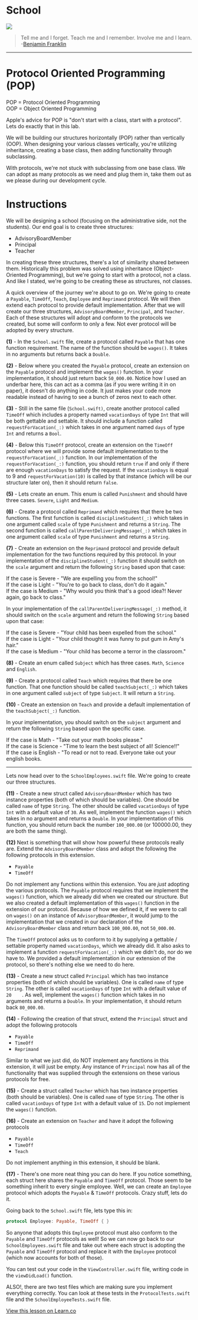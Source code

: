 # School

![](http://i.imgur.com/wcCK78r.jpg?1)  

> Tell me and I forget. Teach me and I remember. Involve me and I learn. -[Benjamin Franklin](https://en.wikipedia.org/wiki/Benjamin_Franklin)
 
---



# Protocol Oriented Programming (POP)

POP = Protocol Oriented Programming  
OOP = Object Oriented Programming

Apple's advice for POP is "don't start with a class, start with a protocol". Lets do exactly that in this lab.

We will be building our structures horizontally (POP) rather than vertically (OOP). When designing your various classes vertically, you're utilizing inheritance, creating a base class, then adding functionality through subclassing. 

With protocols, we're not stuck with subclassing from one base class. We can adopt as many protocols as we need and plug them in, take them out as we please during our development cycle. 

# Instructions

We will be designing a school (focusing on the administrative side, not the students). Our end goal is to create three structures:
* AdvisoryBoardMember
* Principal
* Teacher 

In creating these three structures, there's a lot of similarity shared between them. Historically this problem was solved using inheritance (Object-Oriented Programming), but we're going to start with a protocol, not a class. And like I stated, we're going to be creating these as structures, not classes.

A quick overview of the journey we're about to go on. We're going to create a `Payable`, `TimeOff`, `Teach`, `Employee` and `Reprimand` protocol. We will then extend each protocol to provide default implementation. After that we will create our three structures, `AdvisoryBoardMember`, `Principal`, and `Teacher`. Each of these structures will adopt and conform to the protocols we created, but some will conform to only a few. Not ever protocol will be adopted by every structure.

**(1)** - In the `School.swift` file, create a protocol called `Payable` that has one function requirement. The name of the function should be `wages()`. It takes in no arguments but returns back a `Double`. 

**(2)** - Below where you created the `Payable` protocol, create an extension on the `Payable` protocol and implement the `wages()` function. In your implementation, it should just return back `50_000.00`. Notice how I used an underbar here, this can act as a comma (as if you were writing it in on paper), it doesn't do anything in code. It just makes your code more readable instead of having to see a bunch of zeros next to each other.

**(3)** - Still in the same file (`School.swift)`, create another protocol called `TimeOff` which includes a property named `vacationDays` of type `Int` that will be both gettable and settable. It should include a function called `requestForVacation(_:)` which takes in one argument named `days` of type `Int` and returns a `Bool`.

**(4)** - Below this `TimeOff` protocol, create an extension on the `TimeOff` protocol where we will provide some default implementation to the `requestForVacation(_:)` function. In our implementation of the `requestForVacation(_:)` function, you should return `true` if and only if there are enough `vacationDays` to satisfy the request. If the `vacationDays` is equal to 9 and `requestForVacation(10)` is called by that instance (which will be our structure later on), then it should return `false`.

**(5)** - Lets create an enum. This enum is called `Punishment` and should have three cases. `Severe`, `Light` and `Medium`.

**(6)** - Create a protocol called `Reprimand` which requires that there be two functions. The first function is called `disciplineStudent(_:)` which takes in one argument called `scale` of type `Punishment` and returns a `String`. The second function is called `callParentDeliveringMessage(_:)` which takes in one argument called `scale` of type `Punishment` and returns a `String`.

**(7)** - Create an extension on the `Reprimand` protocol and provide default implementation for the two functions required by this protocol. In your implementation of the `disciplineStudent(_:)` function it should switch on the `scale` argument and return the following `String` based upon that case:

If the case is Severe - "We are expelling you from the school!"  
If the case is Light - "You're to go back to class, don't do it again."  
If the case is Medium - "Why would you think that's a good idea?! Never again, go back to class."  

In your implementation of the `callParentDeliveringMessage(_:)` method, it should switch on the `scale` argument and return the following `String` based upon that case:

If the case is Severe - "Your child has been expelled from the school."   
If the case is Light - "Your child thought it was funny to put gum in Amy's hair."    
If the case is Medium - "Your child has become a terror in the classroom."  

**(8)** - Create an enum called `Subject` which has three cases. `Math`, `Science` and `English`.

**(9)** - Create a protocol called `Teach` which requires that there be one function. That one function should be called `teachSubject(_:)` which takes in one argument called `subject` of type `Subject`. It will return a `String`.

**(10)** - Create an extension on `Teach` and provide a default implementation of the `teachSubject(_:)` function.

In your implementation, you should switch on the `subject` argument and return the following `String` based upon the specific case.

If the case is Math - "Take out your math books please."  
If the case is Science - "Time to learn the best subject of all! Science!!"  
If the case is English - "To read or not to read. Everyone take out your english books.

---

Lets now head over to the `SchoolEmployees.swift` file. We're going to create our three structures.

**(11)** - Create a new struct called `AdvisoryBoardMember` which has two instance properties (both of which should be variables). One should be called `name` of type `String`. The other should be called `vacationDays` of type `Int` with a default value of `30`. As well, implement the function `wages()` which takes in no argument and returns a `Double`. In your implementation of this function, you should return back the number `100_000.00` (or 100000.00, they are both the same thing).

**(12)** Next is something that will show how powerful these protocols really are. Extend the `AdvisoryBoardMember` class and adopt the following the following protocols in this extension.  

* `Payable`
* `TimeOff`

Do not implement any functions within this extension. You are _just_ adopting the various protocols. The `Payable` protocol requires that we implement the `wages()` function, which we already did when we created our structure. But we also created a default implementation of this `wages()` function in the extension of our protocol. Because of how we defined it, if we were to call on `wages()` on an instance of `AdvisoryBoardMember`, it would jump to the implementation that we created in our declaration of the `AdvisoryBoardMember` class and return back `100_000.00`, not `50_000.00`.

The `TimeOff` protocol asks us to conform to it by supplying a gettable / settable property named `vacationDays`, which we already did. It also asks to implement a function `requestForVacation(_:)` which we didn't do, nor do we have to. We provided a default implementation in our extension of the protocol, so there's nothing else we need to do here.

**(13)** - Create a new struct called `Principal` which has two instance properties (both of which should be variables). One is called `name` of type `String`. The other is called `vacationDays` of type `Int` with a default value of `20	`. As well, implement the `wages()` function which takes in no arguments and returns a `Double`. In your implementation, it should return back `80_000.00`.

**(14)** - Following the creation of that struct, extend the `Principal` struct and adopt the following protocols  
* `Payable`
* `TimeOff`
* `Reprimand`

Similar to what we just did, do NOT implement any functions in this extension, it will just be empty. Any instance of `Principal` now has all of the functionality that was supplied through the extensions on these various protocols for free.

**(15)** - Create a struct called `Teacher` which has two instance properties (both should be variables). One is called `name` of type `String`. The other is called `vacationDays` of type `Int` with a default value of `15`. Do not implement the `wages()` function.

**(16)** - Create an extension on `Teacher` and have it adopt the following protocols  

* `Payable`
* `TimeOff`
* `Teach`

Do not implement anything in this extension, it should be blank. 

**(17)** - There's one more neat thing you can do here. If you notice something, each struct here shares the `Payable` and `TimeOff` protocol. Those seem to be something inherit to every single employee. Well, we can create an `Employee` protocol which adopts the `Payable` & `TimeOff` protocols. Crazy stuff, lets do it.

Going back to the `School.swift` file, lets type this in:

```swift
protocol Employee: Payable, TimeOff { }
```

So anyone that adopts this `Employee` protocol must also conform to the `Payable` and `TimeOff` protocols as well! So we can now go back to our `SchoolEmployees.swift` file and take out where each struct is adopting the `Payable` and `TimeOff` protocol and replace it with the `Employee` protocol (which now accounts for both of those).



You can test out your code in the `ViewController.swift` file, writing code in the `viewDidLoad()` function.

ALSO!, there are two test files which are making sure you implement everything correctly. You can look at these tests in the `ProtocolTests.swift` file and the `SchoolEmployeeTests.swift` file.





<a href='https://learn.co/lessons/AllTheThings' data-visibility='hidden'>View this lesson on Learn.co</a>
